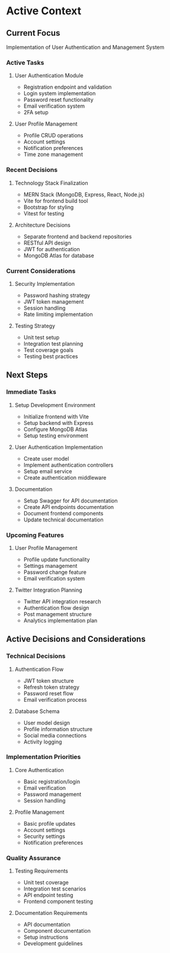 # Active Context

## Current Focus
Implementation of User Authentication and Management System

### Active Tasks
1. User Authentication Module
   - Registration endpoint and validation
   - Login system implementation
   - Password reset functionality
   - Email verification system
   - 2FA setup

2. User Profile Management
   - Profile CRUD operations
   - Account settings
   - Notification preferences
   - Time zone management

### Recent Decisions
1. Technology Stack Finalization
   - MERN Stack (MongoDB, Express, React, Node.js)
   - Vite for frontend build tool
   - Bootstrap for styling
   - Vitest for testing

2. Architecture Decisions
   - Separate frontend and backend repositories
   - RESTful API design
   - JWT for authentication
   - MongoDB Atlas for database

### Current Considerations
1. Security Implementation
   - Password hashing strategy
   - JWT token management
   - Session handling
   - Rate limiting implementation

2. Testing Strategy
   - Unit test setup
   - Integration test planning
   - Test coverage goals
   - Testing best practices

## Next Steps

### Immediate Tasks
1. Setup Development Environment
   - Initialize frontend with Vite
   - Setup backend with Express
   - Configure MongoDB Atlas
   - Setup testing environment

2. User Authentication Implementation
   - Create user model
   - Implement authentication controllers
   - Setup email service
   - Create authentication middleware

3. Documentation
   - Setup Swagger for API documentation
   - Create API endpoints documentation
   - Document frontend components
   - Update technical documentation

### Upcoming Features
1. User Profile Management
   - Profile update functionality
   - Settings management
   - Password change feature
   - Email verification system

2. Twitter Integration Planning
   - Twitter API integration research
   - Authentication flow design
   - Post management structure
   - Analytics implementation plan

## Active Decisions and Considerations

### Technical Decisions
1. Authentication Flow
   - JWT token structure
   - Refresh token strategy
   - Password reset flow
   - Email verification process

2. Database Schema
   - User model design
   - Profile information structure
   - Social media connections
   - Activity logging

### Implementation Priorities
1. Core Authentication
   - Basic registration/login
   - Email verification
   - Password management
   - Session handling

2. Profile Management
   - Basic profile updates
   - Account settings
   - Security settings
   - Notification preferences

### Quality Assurance
1. Testing Requirements
   - Unit test coverage
   - Integration test scenarios
   - API endpoint testing
   - Frontend component testing

2. Documentation Requirements
   - API documentation
   - Component documentation
   - Setup instructions
   - Development guidelines 